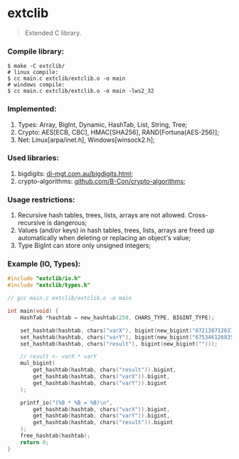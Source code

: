 # extclib
> Extended C library.

### Compile library:
```
$ make -C extclib/
# linux compile:
$ cc main.c extclib/extclib.o -o main
# windows compile:
$ cc main.c extclib/extclib.o -o main -lws2_32
```

### Implemented:
1. Types: Array, BigInt, Dynamic, HashTab, List, String, Tree;
2. Crypto: AES[ECB, CBC], HMAC[SHA256], RAND[Fortuna(AES-256)];
3. Net: Linux[arpa/inet.h], Windows[winsock2.h];

### Used libraries:
1. bigdigits: [di-mgt.com.au/bigdigits.html](https://di-mgt.com.au/bigdigits.html);
2. crypto-algorithms: [github.com/B-Con/crypto-algorithms](https://github.com/B-Con/crypto-algorithms);

### Usage restrictions:
1. Recursive hash tables, trees, lists, arrays are not allowed. Cross-recursive is dangerous;
2. Values (and/or keys) in hash tables, trees, lists, arrays are freed up automatically when deleting or replacing an object's value;
3. Type BigInt can store only unsigned integers;

### Example (IO, Types):
```c
#include "extclib/io.h"
#include "extclib/types.h"

// gcc main.c extclib/extclib.o -o main

int main(void) {
    HashTab *hashtab = new_hashtab(250, CHARS_TYPE, BIGINT_TYPE);

    set_hashtab(hashtab, chars("varX"), bigint(new_bigint("872138712637512787387124821738712648712736128749182")));
    set_hashtab(hashtab, chars("varY"), bigint(new_bigint("675346126835124712346172467268375128731")));
    set_hashtab(hashtab, chars("result"), bigint(new_bigint("")));

    // result <- varX * varY
    mul_bigint(
        get_hashtab(hashtab, chars("result")).bigint, 
        get_hashtab(hashtab, chars("varX")).bigint,
        get_hashtab(hashtab, chars("varY")).bigint
    );

    printf_io("(%B * %B = %B)\n", 
        get_hashtab(hashtab, chars("varX")).bigint,
        get_hashtab(hashtab, chars("varY")).bigint,
        get_hashtab(hashtab, chars("result")).bigint
    );
    free_hashtab(hashtab);
    return 0;
}

```
